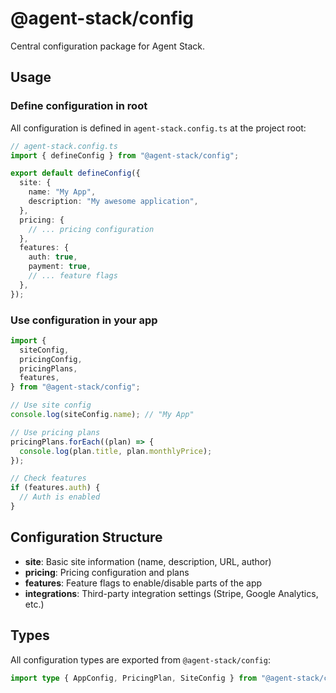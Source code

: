 # @agent-stack/config

Central configuration package for Agent Stack.

## Usage

### Define configuration in root

All configuration is defined in `agent-stack.config.ts` at the project root:

```typescript
// agent-stack.config.ts
import { defineConfig } from "@agent-stack/config";

export default defineConfig({
  site: {
    name: "My App",
    description: "My awesome application",
  },
  pricing: {
    // ... pricing configuration
  },
  features: {
    auth: true,
    payment: true,
    // ... feature flags
  },
});
```

### Use configuration in your app

```typescript
import {
  siteConfig,
  pricingConfig,
  pricingPlans,
  features,
} from "@agent-stack/config";

// Use site config
console.log(siteConfig.name); // "My App"

// Use pricing plans
pricingPlans.forEach((plan) => {
  console.log(plan.title, plan.monthlyPrice);
});

// Check features
if (features.auth) {
  // Auth is enabled
}
```

## Configuration Structure

- **site**: Basic site information (name, description, URL, author)
- **pricing**: Pricing configuration and plans
- **features**: Feature flags to enable/disable parts of the app
- **integrations**: Third-party integration settings (Stripe, Google Analytics, etc.)

## Types

All configuration types are exported from `@agent-stack/config`:

```typescript
import type { AppConfig, PricingPlan, SiteConfig } from "@agent-stack/config";
```
